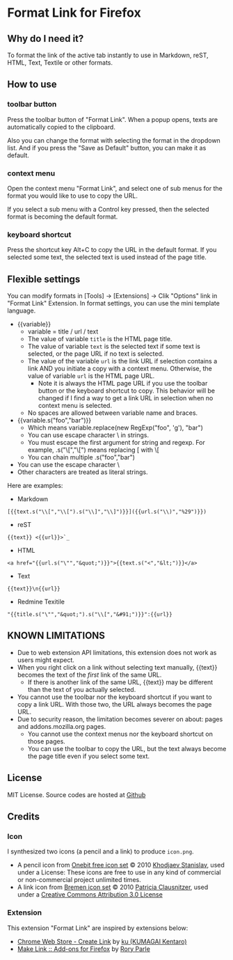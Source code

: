 # Format Link for Firefox

## Why do I need it?
To format the link of the active tab instantly to use in Markdown, reST, HTML, Text, Textile or other formats.

## How to use

### toolbar button
Press the toolbar button of "Format Link".  When a popup opens, texts are automatically copied to the clipboard.

Also you can change the format with selecting the format in the dropdown list. And if you press the "Save as Default" button, you can make it as default.

### context menu
Open the context menu "Format Link", and select one of sub menus for the format you would like to use to copy the URL.

If you select a sub menu with a Control key pressed, then the selected format is becoming the default format.

### keyboard shortcut
Press the shortcut key Alt+C to copy the URL in the default format.
If you selected some text, the selected text is used instead of the page title.

## Flexible settings
You can modify formats in [Tools] -> [Extensions] -> Clik "Options" link in "Format Link" Extension.
In format settings, you can use the mini template language.

* {{variable}}
    * variable = title / url / text
    * The value of variable `title` is the HTML page title.
    * The value of variable `text` is the selected text if some text is selected,
      or the page URL if no text is selected.
    * The value of the variable `url` is the link URL if selection contains a link AND
      you initiate a copy with a context menu.
      Otherwise, the value of variable `url` is the HTML page URL.
         * Note it is always the HTML page URL if you use the toolbar button or the
           keyboard shortcut to copy.
           This behavior will be changed if I find a way to get a link URL in selection
           when no context menu is selected.
    * No spaces are allowed between variable name and braces.
* {{variable.s("foo","bar")}}
    * Which means variable.replace(new RegExp("foo", 'g'), "bar")
    * You can use escape character \ in strings.
    * You must escape the first argument for string and regexp.
      For example, .s("\\[","\\[") means replacing [ with \\[
    * You can chain multiple .s("foo","bar")
* You can use the escape character \
* Other characters are treated as literal strings.

Here are examples:

* Markdown

```
[{{text.s("\\[","\\[").s("\\]","\\]")}}]({{url.s("\\)","%29")}})
```

* reST

```
{{text}} <{{url}}>`_
```

* HTML

```
<a href="{{url.s("\"","&quot;")}}">{{text.s("<","&lt;")}}</a>
```

* Text

```
{{text}}\n{{url}}
```

* Redmine Texitile

```
"{{title.s("\"","&quot;").s("\\[","&#91;")}}":{{url}}
```

## KNOWN LIMITATIONS

* Due to web extension API limitations, this extension does not work as users might expect.
* When you right click on a link without selecting text manually, {{text}} becomes the text of the *first* link of the same URL.
  * If there is another link of the same URL, {{text}} may be different than the text of you actually selected.
* You cannot use the toolbar nor the keyboard shortcut if you want to copy a link URL. With those two, the URL always becomes the page URL.
* Due to security reason, the limitation becomes severer on about: pages and addons.mozilla.org pages.
  * You cannot use the context menus nor the keyboard shortcut on those pages.
  * You can use the toolbar to copy the URL, but the text always become the page title even if you select some text.

## License
MIT License.
Source codes are hosted at [Github](https://github.com/hnakamur/FormatLink-Firefox)

## Credits

### Icon
I synthesized two icons (a pencil and a link) to produce ```icon.png```.

* A pencil icon from [Onebit free icon set](http://www.icojoy.com/articles/44/) © 2010 [Khodjaev Stanislav](http://www.icojoy.com/), used under a License: These icons are free to use in any kind of commercial or non-commercial project unlimited times.
* A link icon from [Bremen icon set](http://pc.de/icons/#Bremen) © 2010 [Patricia Clausnitzer](http://pc.de/icons/), used under a [Creative Commons Attribution 3.0 License](hhttp://creativecommons.org/licenses/by/3.0/)

### Extension
This extension "Format Link" are inspired by extensions below:

* [Chrome Web Store - Create Link](https://chrome.google.com/webstore/detail/gcmghdmnkfdbncmnmlkkglmnnhagajbm) by [ku (KUMAGAI Kentaro)](https://github.com/ku)
* [Make Link :: Add-ons for Firefox](https://addons.mozilla.org/en-US/firefox/addon/make-link/) by [Rory Parle](https://addons.mozilla.org/en-US/firefox/user/90/)
